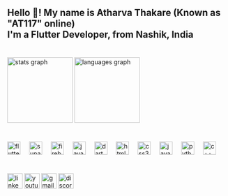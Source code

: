 <h2 align="left">Hello 👋! My name is Atharva Thakare (Known as "AT117" online) <br> I'm a Flutter Developer, from Nashik, India</h2>

###
<br>
<div align="left">
<img src="https://github-readme-stats.vercel.app/api?username=at0117&hide_title=false&hide_rank=false&show_icons=true&include_all_commits=true&count_private=true&disable_animations=false&theme=dracula&locale=en&hide_border=false" height="150" alt="stats graph" />
<img src="https://github-readme-stats.vercel.app/api/top-langs?username=at0117&locale=en&hide_title=false&layout=compact&card_width=320&langs_count=5&theme=dracula&hide_border=false" height="150" alt="languages graph" />
</div>

###


###
<br>
<div align="left">
  <img src="https://img.icons8.com/?size=100&id=7I3BjCqe9rjG&format=png&color=000000" height="30" alt="flutter logo"  />
  <img width="12" />
  <img src="https://img.icons8.com/?size=100&id=sH0rW2TvYdr9&format=png&color=000000" height="30" alt="supabase logo"  />
  <img width="12" />
  <img src="https://img.icons8.com/?size=100&id=62452&format=png&color=000000" height="30" alt="firebase logo"  />
  <img width="12" />
  <img src="https://img.icons8.com/?size=100&id=5OD485koNIrb&format=png&color=000000" height="30" alt="java logo"  />
  <img width="12" />
  <img src="https://img.icons8.com/?size=100&id=7AFcZ2zirX6Y&format=png&color=000000" height="30" alt="dart logo"  />
  <img width="12" />
  <img src="https://cdn.jsdelivr.net/gh/devicons/devicon/icons/html5/html5-original.svg" height="30" alt="html5 logo"  />
  <img width="12" />
  <img src="https://cdn.jsdelivr.net/gh/devicons/devicon/icons/css3/css3-original.svg" height="30" alt="css3 logo"  />
  <img width="12" />
  <img src="https://cdn.jsdelivr.net/gh/devicons/devicon/icons/javascript/javascript-original.svg" height="30" alt="javascript logo"  />
  <img width="12" />
  <img src="https://cdn.jsdelivr.net/gh/devicons/devicon/icons/python/python-original.svg" height="30" alt="python logo"  />
  <img width="12" />
  <img src="https://img.icons8.com/?size=100&id=TpULddJc4gTh&format=png&color=000000" height="30" alt="c++ logo"  />
</div>

###
<br>
<div align="left">
  <a href = "https://www.linkedin.com/in/atharvathakare117" target = "_blank"><img src="https://img.shields.io/static/v1?message=LinkedIn&logo=linkedin&label=&color=0077B5&logoColor=white&labelColor=&style=for-the-badge" height="35" alt="linkedin logo"  /></a>
  <a href = "https://www.youtube.com/@cantSpellGOATwithoutAT" target = "_blank"><img src="https://img.shields.io/static/v1?message=Youtube&logo=youtube&label=&color=FF0000&logoColor=white&labelColor=&style=for-the-badge" height="35" alt="youtube logo"  /></a>
  <a href = "mailto:atharva117@hotmail.com" target = "_blank"><img src="https://img.shields.io/static/v1?message=Gmail&logo=gmail&label=&color=D14836&logoColor=white&labelColor=&style=for-the-badge" height="35" alt="gmail logo"  /></a>
  <a href = "https://discord.com/users/992637366147764274" target = "_blank"><img src="https://img.shields.io/static/v1?message=Discord&logo=discord&label=&color=7289DA&logoColor=white&labelColor=&style=for-the-badge" height="35" alt="discord logo"  /></a>


</div>

###

<br clear="both">

###
